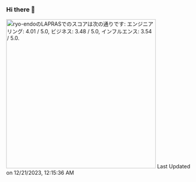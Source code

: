 ### Hi there 👋

<!--START_SECTION:lapras-card-->
<p ><a href="https://lapras.com/public/ryo-endo" target="_blank" rel="noopener noreferrer"><img alt="ryo-endoのLAPRASでのスコアは次の通りです: エンジニアリング: 4.01 / 5.0, ビジネス: 3.48 / 5.0, インフルエンス: 3.54 / 5.0." src="https://lapras-card-generator.vercel.app/api/svg?e=4.01&b=3.48&i=3.54&b1=%23020E27&b2=%230E5593&i1=%23030E21&i2=%231688BF&l=ja" width="400" ></a>  
Last Updated on 12/21/2023, 12:15:36 AM</p>
<!--END_SECTION:lapras-card-->
